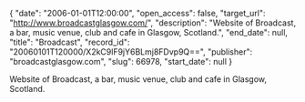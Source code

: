 {
  "date": "2006-01-01T12:00:00", 
  "open_access": false, 
  "target_url": "http://www.broadcastglasgow.com/", 
  "description": "Website of Broadcast, a bar, music venue, club and cafe in Glasgow, Scotland.", 
  "end_date": null, 
  "title": "Broadcast", 
  "record_id": "20060101T120000/X2kC9lF9jY6BLmj8FDvp9Q==", 
  "publisher": "broadcastglasgow.com", 
  "slug": 66978, 
  "start_date": null
}

Website of Broadcast, a bar, music venue, club and cafe in Glasgow, Scotland.